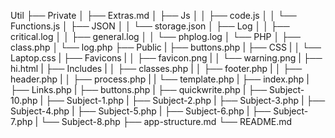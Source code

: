 Util
├── Private
│   ├── Extras.md
│   ├── Js
│   │   ├── code.js
│   │   └── Functions.js
│   ├── JSON
│   │   └── storage.json
│   ├── Log
│   │   ├── critical.log
│   │   ├── general.log
│   │   └── phplog.log
│   └── PHP
│       ├── class.php
│       └── log.php
├── Public
|   ├── buttons.php
|   ├── CSS
|   │   └── Laptop.css
|   ├── Favicons
|   │   ├── favicon.png
|   │   └── warning.png
|   ├── hi.html
|   ├── Includes
|   │   ├── classes.php
|   │   ├── footer.php
|   │   ├── header.php
|   │   ├── process.php
|   |   └── template.php
|   ├── index.php
|   ├── Links.php
|   ├── buttons.php
|   ├── quickwrite.php
|   ├── Subject-10.php
|   ├── Subject-1.php
|   ├── Subject-2.php
|   ├── Subject-3.php
|   ├── Subject-4.php
|   ├── Subject-5.php
|   ├── Subject-6.php
|   ├── Subject-7.php
|   └── Subject-8.php
├── app-structure.md
└── README.md